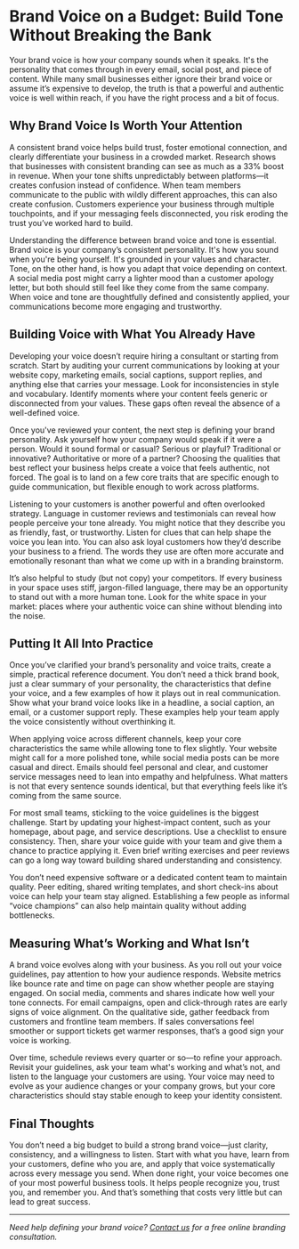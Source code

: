 # Brand Voice on a Budget: Build Tone Without Breaking the Bank

Your brand voice is how your company sounds when it speaks. It's the personality that comes through in every email, social post, and piece of content. While many small businesses either ignore their brand voice or assume it’s expensive to develop, the truth is that a powerful and authentic voice is well within reach, if you have the right process and a bit of focus.

## Why Brand Voice Is Worth Your Attention

A consistent brand voice helps build trust, foster emotional connection, and clearly differentiate your business in a crowded market. Research shows that businesses with consistent branding can see as much as a 33% boost in revenue. When your tone shifts unpredictably between platforms—it creates confusion instead of confidence. When team members communicate to the public with wildly different approaches, this can also create confusion. Customers experience your business through multiple touchpoints, and if your messaging feels disconnected, you risk eroding the trust you’ve worked hard to build.

Understanding the difference between brand voice and tone is essential. Brand voice is your company’s consistent personality. It's how you sound when you're being yourself. It's grounded in your values and character. Tone, on the other hand, is how you adapt that voice depending on context. A social media post might carry a lighter mood than a customer apology letter, but both should still feel like they come from the same company. When voice and tone are thoughtfully defined and consistently applied, your communications become more engaging and trustworthy.

## Building Voice with What You Already Have

Developing your voice doesn’t require hiring a consultant or starting from scratch. Start by auditing your current communications by looking at your website copy, marketing emails, social captions, support replies, and anything else that carries your message. Look for inconsistencies in style and vocabulary. Identify moments where your content feels generic or disconnected from your values. These gaps often reveal the absence of a well-defined voice.

Once you've reviewed your content, the next step is defining your brand personality. Ask yourself how your company would speak if it were a person. Would it sound formal or casual? Serious or playful? Traditional or innovative? Authoritative or more of a partner? Choosing the qualities that best reflect your business helps create a voice that feels authentic, not forced. The goal is to land on a few core traits that are specific enough to guide communication, but flexible enough to work across platforms.

Listening to your customers is another powerful and often overlooked strategy. Language in customer reviews and testimonials can reveal how people perceive your tone already. You might notice that they describe you as friendly, fast, or trustworthy. Listen for clues that can help shape the voice you lean into. You can also ask loyal customers how they’d describe your business to a friend. The words they use are often more accurate and emotionally resonant than what we come up with in a branding brainstorm.

It’s also helpful to study (but not copy) your competitors. If every business in your space uses stiff, jargon-filled language, there may be an opportunity to stand out with a more human tone. Look for the white space in your market: places where your authentic voice can shine without blending into the noise.

## Putting It All Into Practice

Once you’ve clarified your brand’s personality and voice traits, create a simple, practical reference document. You don’t need a thick brand book, just a clear summary of your personality, the characteristics that define your voice, and a few examples of how it plays out in real communication. Show what your brand voice looks like in a headline, a social caption, an email, or a customer support reply. These examples help your team apply the voice consistently without overthinking it.

When applying voice across different channels, keep your core characteristics the same while allowing tone to flex slightly. Your website might call for a more polished tone, while social media posts can be more casual and direct. Emails should feel personal and clear, and customer service messages need to lean into empathy and helpfulness. What matters is not that every sentence sounds identical, but that everything feels like it’s coming from the same source.

For most small teams, stickiing to the voice guidelines is the biggest challenge. Start by updating your highest-impact content, such as your homepage, about page, and service descriptions. Use a checklist to ensure consistency. Then, share your voice guide with your team and give them a chance to practice applying it. Even brief writing exercises and peer reviews can go a long way toward building shared understanding and consistency.

You don’t need expensive software or a dedicated content team to maintain quality. Peer editing, shared writing templates, and short check-ins about voice can help your team stay aligned. Establishing a few people as informal “voice champions” can also help maintain quality without adding bottlenecks.

## Measuring What’s Working and What Isn’t

A brand voice evolves along with your business. As you roll out your voice guidelines, pay attention to how your audience responds. Website metrics like bounce rate and time on page can show whether people are staying engaged. On social media, comments and shares indicate how well your tone connects. For email campaigns, open and click-through rates are early signs of voice alignment. On the qualitative side, gather feedback from customers and frontline team members. If sales conversations feel smoother or support tickets get warmer responses, that’s a good sign your voice is working.

Over time, schedule reviews every quarter or so—to refine your approach. Revisit your guidelines, ask your team what's working and what’s not, and listen to the language your customers are using. Your voice may need to evolve as your audience changes or your company grows, but your core characteristics should stay stable enough to keep your identity consistent.

## Final Thoughts

You don’t need a big budget to build a strong brand voice—just clarity, consistency, and a willingness to listen. Start with what you have, learn from your customers, define who you are, and apply that voice systematically across every message you send. When done right, your voice becomes one of your most powerful business tools. It helps people recognize you, trust you, and remember you. And that’s something that costs very little but can lead to great success.

<HR>

*Need help defining your brand voice? [Contact us](/contact) for a free online branding consultation.*